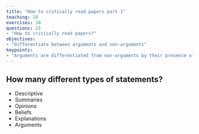 ```yaml
---
title: "How to critically read papers part 1"
teaching: 10
exercises: 30
questions: 15
- "How to critically read papers?"
objectives:
- "Differentiate between arguments and non-arguments"
keypoints:
- "Arguments are differentiated from non-arguments by their presence of reasoning"
---
```

## How many different types of statements?

- Descriptive
- Summaries
- Opinions
- Beliefs
- Explanations
- Arguments
